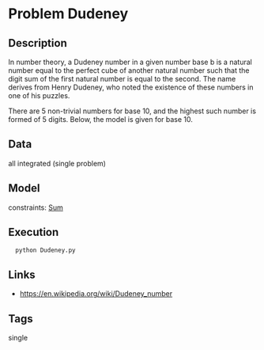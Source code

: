 # Problem Dudeney
## Description
In number theory, a Dudeney number in a given number base b is a natural number
equal to the perfect cube of another natural number such that the digit sum
of the first natural number is equal to the second.
The name derives from Henry Dudeney, who noted the existence of these numbers in one of his puzzles.

There are 5 non-trivial numbers for base 10, and the highest such number is formed of 5 digits.
Below, the model is given for base 10.

## Data
  all integrated (single problem)

## Model
  constraints: [Sum](http://pycsp.org/documentation/constraints/Sum)

## Execution
```
  python Dudeney.py
```

## Links
  - https://en.wikipedia.org/wiki/Dudeney_number

## Tags
  single
